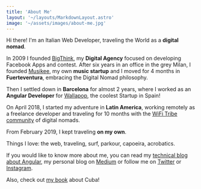 ```yaml
---
title: 'About Me'
layout: '~/layouts/MarkdownLayout.astro'
image: '~/assets/images/about-me.jpg'
---
```


Hi there! I'm an Italian Web Developer, traveling the World as a **digital nomad**.

In 2009 I founded [BigThink](http://www.bigthink.it), my **Digital Agency** focused on developing Facebook Apps and contest. After six years in an office in the grey Milan, I founded [Musikee](https://musikee.com), my own **music startup** and I moved for 4 months in **Fuerteventura**, embracing the Digital Nomad philosophy.

Then I settled down in **Barcelona** for almost 2 years, where I worked as an **Angular Developer** for [Wallapop](http://wallapop.com/), the coolest Startup in Spain!

On April 2018, I started my adventure in **Latin America**, working remotely as a freelance developer and traveling for 10 months with the [WiFi Tribe community](http://nomad.danieleghidoli.it/2018/03/24/adventure-digital-nomad-latin-america-wifitribe/) of digital nomads.

From February 2019, I kept traveling **on my own**.

Things I love: the web, traveling, surf, parkour, capoeira, acrobatics.

If you would like to know more about me, you can read my [technical blog about Angular](https://blog.danieleghidoli.it/), my personal blog on [Medium](https://medium.com/@ghido) or follow me on [Twitter](https://twitter.com/Ghido) or [Instagram](http://instagram.com/ghidoz/).

Also, check out [my book](https://nomad.danieleghidoli.it/my-books/) about Cuba!
